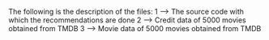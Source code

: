 The following is the description of the files:
1  --> The source code with which the recommendations are done
2  --> Credit data of 5000 movies obtained from TMDB
3  --> Movie data of 5000 movies obtained from TMDB
